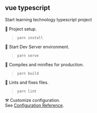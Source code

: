 ## vue typescript

Start learning technology typescript project

🚚 Project setup.<br />

> `yarn install` 

🏃 Start Dev Server environment.<br />

> `yarn serve`

🎁 Compiles and minifies for production.<br />

> `yarn build`

👀 Lints and fixes files.<br />

> `yarn lint`

⚒ Customize configuration.<br />
See [Configuration Reference](https://cli.vuejs.org/config/).
